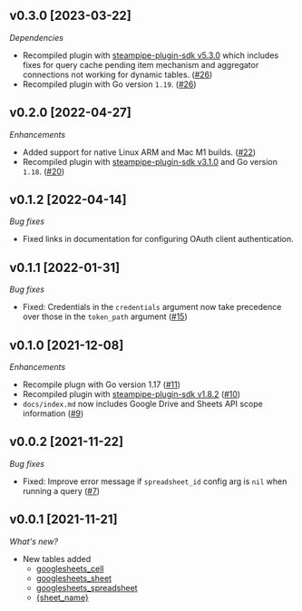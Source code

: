 ## v0.3.0 [2023-03-22]

_Dependencies_

- Recompiled plugin with [steampipe-plugin-sdk v5.3.0](https://github.com/turbot/steampipe-plugin-sdk/blob/main/CHANGELOG.md#v530-2023-03-16) which includes fixes for query cache pending item mechanism and aggregator connections not working for dynamic tables. ([#26](https://github.com/turbot/steampipe-plugin-googlesheets/pull/26))
- Recompiled plugin with Go version `1.19`. ([#26](https://github.com/turbot/steampipe-plugin-googlesheets/pull/26))

## v0.2.0 [2022-04-27]

_Enhancements_

- Added support for native Linux ARM and Mac M1 builds. ([#22](https://github.com/turbot/steampipe-plugin-googlesheets/pull/22))
- Recompiled plugin with [steampipe-plugin-sdk v3.1.0](https://github.com/turbot/steampipe-plugin-sdk/blob/main/CHANGELOG.md#v310--2022-03-30) and Go version `1.18`. ([#20](https://github.com/turbot/steampipe-plugin-googlesheets/pull/20))

## v0.1.2 [2022-04-14]

_Bug fixes_

- Fixed links in documentation for configuring OAuth client authentication.

## v0.1.1 [2022-01-31]

_Bug fixes_

- Fixed: Credentials in the `credentials` argument now take precedence over those in the `token_path` argument ([#15](https://github.com/turbot/steampipe-plugin-googlesheets/pull/15))

## v0.1.0 [2021-12-08]

_Enhancements_

- Recompile plugn with Go version 1.17 ([#11](https://github.com/turbot/steampipe-plugin-googlesheets/pull/11))
- Recompiled plugin with [steampipe-plugin-sdk v1.8.2](https://github.com/turbot/steampipe-plugin-sdk/blob/main/CHANGELOG.md#v182--2021-11-22) ([#10](https://github.com/turbot/steampipe-plugin-googlesheets/pull/10))
- `docs/index.md` now includes Google Drive and Sheets API scope information ([#9](https://github.com/turbot/steampipe-plugin-googlesheets/pull/9))

## v0.0.2 [2021-11-22]

_Bug fixes_

- Fixed: Improve error message if `spreadsheet_id` config arg is `nil` when running a query ([#7](https://github.com/turbot/steampipe-plugin-googlesheets/pull/7))

## v0.0.1 [2021-11-21]

_What's new?_

- New tables added
  - [googlesheets_cell](https://hub.steampipe.io/plugins/turbot/googlesheets/tables/googlesheets_cell)
  - [googlesheets_sheet](https://hub.steampipe.io/plugins/turbot/googlesheets/tables/googlesheets_sheet)
  - [googlesheets_spreadsheet](https://hub.steampipe.io/plugins/turbot/googlesheets/tables/googlesheets_spreadsheet)
  - [{sheet_name}](https://hub.steampipe.io/plugins/turbot/googlesheets/tables/{sheet_name})
